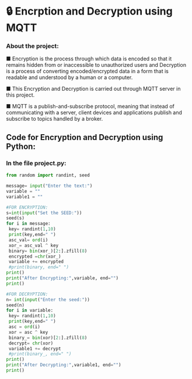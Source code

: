 # 🔒 Encrption and Decryption using MQTT
### About the project:
■ Encryption is the process through which data is encoded so that it remains hidden from or inaccessible to unauthorized users and Decryption is a process of converting encoded/encrypted data in a form that is readable and understood by a human or a computer.
<br>

■ This Encryption and Decryption is carried out through MQTT server in this project.
<br>

■ MQTT is a publish-and-subscribe protocol, meaning that instead of communicating with a server, client devices and applications publish and subscribe to topics handled by a broker.

## Code for Encryption and Decryption using Python:
   
   ### In the file project.py:
   ``` python
   from random import randint, seed

message= input("Enter the text:")
variable = ""
variable1 = ""

#FOR ENCRYPTION:
s=int(input("Set the SEED:"))
seed(s)
for i in message:
    key= randint(1,10)
    print(key,end=" ")
    asc_val= ord(i)
    xor_= asc_val ^ key
    binary= bin(xor_)[2:].zfill(8)
    encrypted =chr(xor_)
    variable += encrypted
    #print(binary, end=" ")  
print()
print("After Encrypting:",variable, end="")
print()

#FOR DECRYPTION:
n= int(input("Enter the seed:"))
seed(n)
for i in variable:
    key= randint(1,10)
    print(key,end=" ")
    asc = ord(i)
    xor = asc ^ key
    binary_= bin(xor)[2:].zfill(8)
    decrypt= chr(xor)
    variable1 += decrypt
    #print(binary_, end=" ")
print()
print("After Decrypting:",variable1, end="")
print()
```
